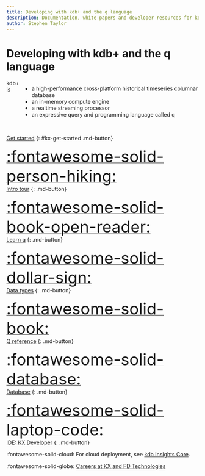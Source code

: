 ```yaml
---
title: Developing with kdb+ and the q language
description: Documentation, white papers and developer resources for kdb+ and the q programming language from KX
author: Stephen Taylor
---
```

# Developing with kdb+ and the q language

<div style="display: flex"  flex-direction: row; flex-wrap: wrap; markdown="1">

<div style="display: inline-flex;" markdown="1">
kdb+ is

-   a high-performance cross-platform historical timeseries columnar database 
-   an in-memory compute engine
-   a realtime streaming processor
-   an expressive query and programming language called q
</div>

</div>

<div style="clear: both">&nbsp;</div>

<div id="kx-home-page-grid" markdown="1">

<style>#kx-get-started a {color: white}</style>
[Get started](learn/install.md)
{: #kx-get-started .md-button}

[<span style="font-size: 3em">:fontawesome-solid-person-hiking:</span><br/>
Intro tour](learn/tour/index.md "A one-page rapid tour of the q language")
{: .md-button}

[<span style="font-size: 3em">:fontawesome-solid-book-open-reader:</span><br/>
Learn q](learn/index.md)
{: .md-button}

[<span style="font-size: 3em">:fontawesome-solid-dollar-sign:</span><br/>
Data types](basics/datatypes.md "Datatypes in kdb+")
{: .md-button}

[<span style="font-size: 3em">:fontawesome-solid-book:</span><br/>
Q reference](ref/index.md "Reference card for the q language")
{: .md-button}

[<span style="font-size: 3em">:fontawesome-solid-database:</span><br/>
Database](database/index.md "Roughly speaking, kdb+ is what happens when q tables are persisted and then mapped back into memory for operations.")
{: .md-button}

[<span style="font-size: 3em">:fontawesome-solid-laptop-code:</span><br/>
IDE: KX Developer](https://code.kx.com/developer/ "Download and install the free IDE, KX Developer")
{: .md-button}

</div>

:fontawesome-solid-cloud:
For cloud deployment, see [kdb Insights Core](https://code.kx.com/insights/core).


:fontawesome-solid-globe:
[Careers at KX and FD Technologies](http://www.firstderivatives.com/careers/)

